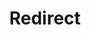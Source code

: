 ﻿---
layout: src/layouts/Redirect.astro
title: Redirect
redirect: /docs/runbooks/runbook-examples/databases
pubDate:  2023-01-01
navSearch: false
navSitemap: false
navMenu: false
---
